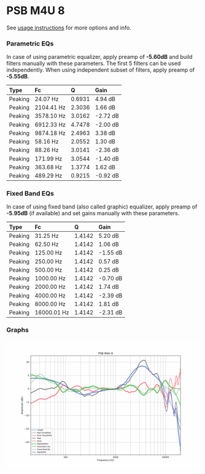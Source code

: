 # PSB M4U 8
See [usage instructions](https://github.com/jaakkopasanen/AutoEq#usage) for more options and info.

### Parametric EQs
In case of using parametric equalizer, apply preamp of **-5.60dB** and build filters manually
with these parameters. The first 5 filters can be used independently.
When using independent subset of filters, apply preamp of **-5.55dB**.

| Type    | Fc         |      Q | Gain     |
|:--------|:-----------|:-------|:---------|
| Peaking | 24.07 Hz   | 0.6931 | 4.94 dB  |
| Peaking | 2104.41 Hz | 2.3036 | 1.66 dB  |
| Peaking | 3578.10 Hz | 3.0162 | -2.72 dB |
| Peaking | 6912.33 Hz | 4.7478 | -2.00 dB |
| Peaking | 9874.18 Hz | 2.4963 | 3.38 dB  |
| Peaking | 58.16 Hz   | 2.0552 | 1.30 dB  |
| Peaking | 88.26 Hz   | 3.0141 | -2.36 dB |
| Peaking | 171.99 Hz  | 3.0544 | -1.40 dB |
| Peaking | 363.68 Hz  | 1.3774 | 1.62 dB  |
| Peaking | 489.29 Hz  | 0.9215 | -0.92 dB |

### Fixed Band EQs
In case of using fixed band (also called graphic) equalizer, apply preamp of **-5.95dB**
(if available) and set gains manually with these parameters.

| Type    | Fc          |      Q | Gain     |
|:--------|:------------|:-------|:---------|
| Peaking | 31.25 Hz    | 1.4142 | 5.20 dB  |
| Peaking | 62.50 Hz    | 1.4142 | 1.06 dB  |
| Peaking | 125.00 Hz   | 1.4142 | -1.55 dB |
| Peaking | 250.00 Hz   | 1.4142 | 0.57 dB  |
| Peaking | 500.00 Hz   | 1.4142 | 0.25 dB  |
| Peaking | 1000.00 Hz  | 1.4142 | -0.70 dB |
| Peaking | 2000.00 Hz  | 1.4142 | 1.74 dB  |
| Peaking | 4000.00 Hz  | 1.4142 | -2.39 dB |
| Peaking | 8000.00 Hz  | 1.4142 | 1.81 dB  |
| Peaking | 16000.01 Hz | 1.4142 | -2.31 dB |

### Graphs
![](./PSB%20M4U%208.png)